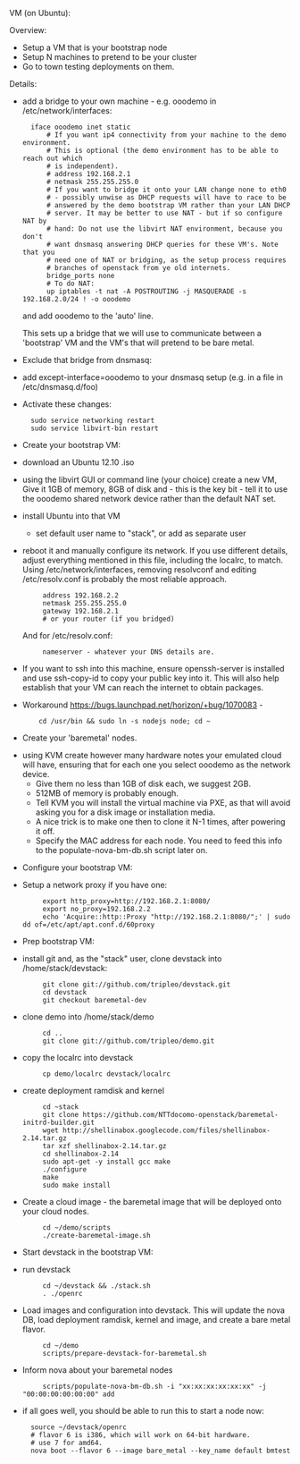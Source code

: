 VM (on Ubuntu):

Overview:
* Setup a VM that is your bootstrap node
* Setup N machines to pretend to be your cluster
* Go to town testing deployments on them.

Details:

* add a bridge to your own machine - e.g. ooodemo
  in /etc/network/interfaces:

        iface ooodemo inet static
            # If you want ip4 connectivity from your machine to the demo environment.
            # This is optional (the demo environment has to be able to reach out which
            # is independent).
            # address 192.168.2.1
            # netmask 255.255.255.0
            # If you want to bridge it onto your LAN change none to eth0
            # - possibly unwise as DHCP requests will have to race to be
            # answered by the demo bootstrap VM rather than your LAN DHCP
            # server. It may be better to use NAT - but if so configure NAT by
            # hand: Do not use the libvirt NAT environment, because you don't
            # want dnsmasq answering DHCP queries for these VM's. Note that you
            # need one of NAT or bridging, as the setup process requires
            # branches of openstack from ye old internets.
            bridge_ports none
            # To do NAT:
            up iptables -t nat -A POSTROUTING -j MASQUERADE -s 192.168.2.0/24 ! -o ooodemo

  and add ooodemo to the 'auto' line.

  This sets up a bridge that we will use to communicate between a 'bootstrap'
  VM and the VM's that will pretend to be bare metal. 

* Exclude that bridge from dnsmasq:
 - add except-interface=ooodemo to your dnsmasq setup (e.g. in a file in /etc/dnsmasq.d/foo)

* Activate these changes:

        sudo service networking restart
        sudo service libvirt-bin restart

* Create your bootstrap VM:
 - download an Ubuntu 12.10 .iso
 - using the libvirt GUI or command line (your choice) create a new VM, Give it
   1GB of memory, 8GB of disk and - this is the key bit - tell it to use the
   ooodemo shared network device rather than the default NAT set.
 - install Ubuntu into that VM
   - set default user name to "stack", or add as separate user
 - reboot it and manually configure its network. If you use different details,
   adjust everything mentioned in this file, including the localrc, to match.
   Using /etc/network/interfaces, removing resolvconf and editing
   /etc/resolv.conf is probably the most reliable approach.

            address 192.168.2.2
            netmask 255.255.255.0
            gateway 192.168.2.1
            # or your router (if you bridged)
   
   And for /etc/resolv.conf:

            nameserver - whatever your DNS details are.

 - If you want to ssh into this machine, ensure openssh-server is installed and
   use ssh-copy-id to copy your public key into it. This will also help
   establish that your VM can reach the internet to obtain packages.
 - Workaround https://bugs.launchpad.net/horizon/+bug/1070083 -

           cd /usr/bin && sudo ln -s nodejs node; cd ~

* Create your 'baremetal' nodes.
 - using KVM create however many hardware notes your emulated cloud will have,
   ensuring that for each one you select ooodemo as the network device.
   - Give them no less than 1GB of disk each, we suggest 2GB.
   - 512MB of memory is probably enough.
   - Tell KVM you will install the virtual machine via PXE, as that will avoid
     asking you for a disk image or installation media.
   - A nice trick is to make one then to clone it N-1 times, after powering it
     off.
   - Specify the MAC address for each node. You need to feed this info
     to the populate-nova-bm-db.sh script later on.

* Configure your bootstrap VM:
 - Setup a network proxy if you have one:

            export http_proxy=http://192.168.2.1:8080/
            export no_proxy=192.168.2.2
            echo 'Acquire::http::Proxy "http://192.168.2.1:8080/";' | sudo dd of=/etc/apt/apt.conf.d/60proxy

* Prep bootstrap VM:
 - install git and, as the "stack" user, clone devstack into /home/stack/devstack:

            git clone git://github.com/tripleo/devstack.git
            cd devstack
            git checkout baremetal-dev

 - clone demo into /home/stack/demo

            cd ..
            git clone git://github.com/tripleo/demo.git

 - copy the localrc into devstack

            cp demo/localrc devstack/localrc

 - create deployment ramdisk and kernel

            cd ~stack
            git clone https://github.com/NTTdocomo-openstack/baremetal-initrd-builder.git
            wget http://shellinabox.googlecode.com/files/shellinabox-2.14.tar.gz
            tar xzf shellinabox-2.14.tar.gz
            cd shellinabox-2.14
            sudo apt-get -y install gcc make
            ./configure
            make
            sudo make install

 - Create a cloud image - the baremetal image that will be deployed onto your
   cloud nodes.

            cd ~/demo/scripts
            ./create-baremetal-image.sh


* Start devstack in the bootstrap VM:

 - run devstack

            cd ~/devstack && ./stack.sh
            . ./openrc


 - Load images and configuration into devstack. This will update the nova DB,
   load deployment ramdisk, kernel and image, and create a bare metal flavor.
 
            cd ~/demo
            scripts/prepare-devstack-for-baremetal.sh

 - Inform nova about your baremetal nodes

            scripts/populate-nova-bm-db.sh -i "xx:xx:xx:xx:xx:xx" -j "00:00:00:00:00:00" add

* if all goes well, you should be able to run this to start a node now:

        source ~/devstack/openrc
        # flavor 6 is i386, which will work on 64-bit hardware.
        # use 7 for amd64.
        nova boot --flavor 6 --image bare_metal --key_name default bmtest

